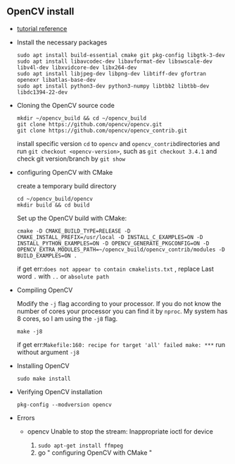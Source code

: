 ## OpenCV install

- [tutorial reference](https://linuxize.com/post/how-to-install-opencv-on-ubuntu-18-04/)

- Install the necessary packages
  ```
  sudo apt install build-essential cmake git pkg-config libgtk-3-dev
  sudo apt install libavcodec-dev libavformat-dev libswscale-dev libv4l-dev libxvidcore-dev libx264-dev
  sudo apt install libjpeg-dev libpng-dev libtiff-dev gfortran openexr libatlas-base-dev
  sudo apt install python3-dev python3-numpy libtbb2 libtbb-dev libdc1394-22-dev
  ```
- Cloning the OpenCV source code

  ```
  mkdir ~/opencv_build && cd ~/opencv_build
  git clone https://github.com/opencv/opencv.git
  git clone https://github.com/opencv/opencv_contrib.git
  ```

  install specific version `cd` to `opencv` and `opencv_contrib`directories and run `git checkout <opencv-version>`, such as `git checkout 3.4.1` and check git version/branch by `git show`

- configuring OpenCV with CMake

  create a temporary build directory

  ```
  cd ~/opencv_build/opencv
  mkdir build && cd build
  ```

  Set up the OpenCV build with CMake:

  ```
  cmake -D CMAKE_BUILD_TYPE=RELEASE -D CMAKE_INSTALL_PREFIX=/usr/local -D INSTALL_C_EXAMPLES=ON -D INSTALL_PYTHON_EXAMPLES=ON -D OPENCV_GENERATE_PKGCONFIG=ON -D OPENCV_EXTRA_MODULES_PATH=~/opencv_build/opencv_contrib/modules -D BUILD_EXAMPLES=ON .
  ```
  if get err:`does not appear to contain cmakelists.txt` , replace Last word `.` with `..` or `absolute path`
  
- Compiling OpenCV

  Modify the `-j` flag according to your processor. If you do not know the number of cores your processor you can find it by `nproc`. My system has 8 cores, so I am using the `-j8` flag.

  ```
  make -j8
  ```
  
  if get err:`Makefile:160: recipe for target 'all' failed make: ***` run without argument `-j8`

- Installing OpenCV

  ```
  sudo make install
  ```

- Verifying OpenCV installation

  ```
  pkg-config --modversion opencv
  ```

- Errors

  - opencv Unable to stop the stream: Inappropriate ioctl for device

    1. `sudo apt-get install ffmpeg`
    2. go " configuring OpenCV with CMake "
